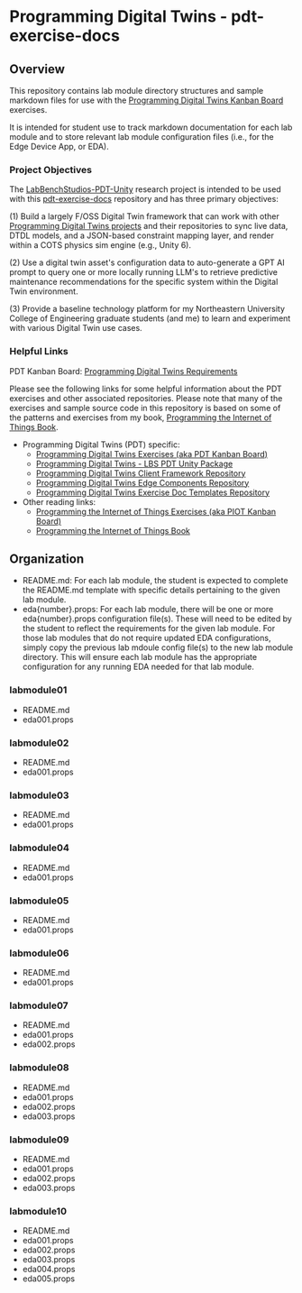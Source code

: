 # Programming Digital Twins - pdt-exercise-docs

## Overview

This repository contains lab module directory structures and sample markdown files for use with the [Programming Digital Twins Kanban Board](https://github.com/orgs/programming-digital-twins/projects/1) exercises.

It is intended for student use to track markdown documentation for each lab module and to store relevant lab module configuration files (i.e., for the Edge Device App, or EDA).

### Project Objectives

The [LabBenchStudios-PDT-Unity](https://github.com/programming-digital-twins/LabBenchStudios-PDT-Unity) research project is intended to be used with this [pdt-exercise-docs](https://github.com/programming-digital-twins/pdt-exercise-docs) repository and has three primary objectives:

(1) Build a largely F/OSS Digital Twin framework that can work with other [Programming Digital Twins projects](https://github.com/programming-digital-twins) and their repositories to sync live data, DTDL models, and a JSON-based constraint mapping layer, and render within a COTS physics sim engine (e.g., Unity 6).

(2) Use a digital twin asset's configuration data to auto-generate a GPT AI prompt to query one or more locally running LLM's to retrieve predictive maintenance recommendations for the specific system within the Digital Twin environment.

(3) Provide a baseline technology platform for my Northeastern University College of Engineering graduate students (and me) to learn and experiment with various Digital Twin use cases.

### Helpful Links

PDT Kanban Board: [Programming Digital Twins Requirements](https://github.com/orgs/programming-digital-twins/projects/1)

Please see the following links for some helpful information about the PDT exercises and other associated repositories. Please note that many of the exercises and sample source code in this repository is based on some of the patterns and exercises from my book, [Programming the Internet of Things Book](https://learning.oreilly.com/library/view/programming-the-internet/9781492081401/).
 - Programming Digital Twins (PDT) specific:
   - [Programming Digital Twins Exercises (aka PDT Kanban Board)](https://github.com/orgs/programming-digital-twins/projects/1)
   - [Programming Digital Twins - LBS PDT Unity Package](https://github.com/programming-digital-twins/LabBenchStudios-PDT-Unity/)
   - [Programming Digital Twins Client Framework Repository](https://github.com/programming-digital-twins/pdt-cfw-components)
   - [Programming Digital Twins Edge Components Repository](https://github.com/programming-digital-twins/pdt-edge-components)
   - [Programming Digital Twins Exercise Doc Templates Repository](https://github.com/programming-digital-twins/pdt-exercise-docs)
 - Other reading links:
   - [Programming the Internet of Things Exercises (aka PIOT Kanban Board)](https://github.com/orgs/programming-the-iot/projects/5)
   - [Programming the Internet of Things Book](https://learning.oreilly.com/library/view/programming-the-internet/9781492081401/)

## Organization

- README.md: For each lab module, the student is expected to complete the README.md template with specific details pertaining to the given lab module.
- eda{number}.props: For each lab module, there will be one or more eda{number}.props configuration file(s). These will need to be edited by the student to reflect the requirements for the given lab module. For those lab modules that do not require updated EDA configurations, simply copy the previous lab mdoule config file(s) to the new lab module directory. This will ensure each lab module has the appropriate configuration for any running EDA needed for that lab module.

### labmodule01
- README.md
- eda001.props

### labmodule02
- README.md
- eda001.props

### labmodule03
- README.md
- eda001.props

### labmodule04
- README.md
- eda001.props

### labmodule05
- README.md
- eda001.props

### labmodule06
- README.md
- eda001.props

### labmodule07
- README.md
- eda001.props
- eda002.props

### labmodule08
- README.md
- eda001.props
- eda002.props
- eda003.props

### labmodule09
- README.md
- eda001.props
- eda002.props
- eda003.props

### labmodule10
- README.md
- eda001.props
- eda002.props
- eda003.props
- eda004.props
- eda005.props
